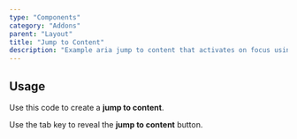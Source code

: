 ```yaml
---
type: "Components"
category: "Addons"
parent: "Layout"
title: "Jump to Content"
description: "Example aria jump to content that activates on focus using the tab key."
---
```


## Usage

Use this code to create a **jump to content**.

Use the tab key to reveal the **jump to content** button.

<demo>
  <div class="gatsby_demo_item xt-toggle" data-iframe="iframe/components/addons/layout/jumptocontent">
  </div>
</demo>
